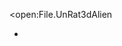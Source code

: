 <open:File.UnRat3dAlien
<!---
UnratedAlien/UnratedAlien is a ✨ special ✨ repository because its `README.md` (this file) appears on your GitHub profile.
You can click the Preview link to take a look at your changes.
--->
- 

